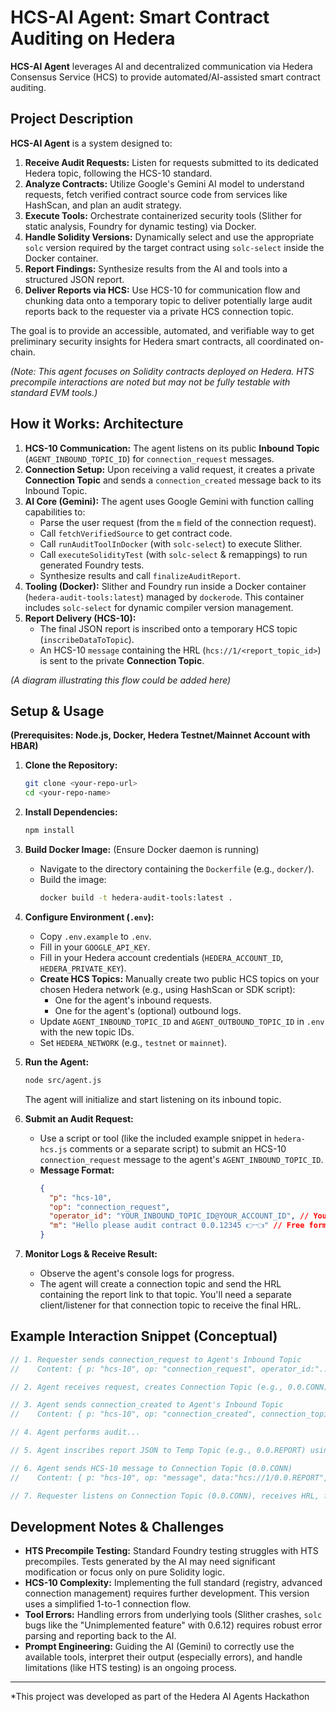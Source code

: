 # HCS-AI Agent: Smart Contract Auditing on Hedera

**HCS-AI Agent** leverages AI and decentralized communication via Hedera Consensus Service (HCS) to provide automated/AI-assisted smart contract auditing.

## Project Description

**HCS-AI Agent** is a system designed to:

1.  **Receive Audit Requests:** Listen for requests submitted to its dedicated Hedera topic, following the HCS-10 standard.
2.  **Analyze Contracts:** Utilize Google's Gemini AI model to understand requests, fetch verified contract source code from services like HashScan, and plan an audit strategy.
3.  **Execute Tools:** Orchestrate containerized security tools (Slither for static analysis, Foundry for dynamic testing) via Docker.
4.  **Handle Solidity Versions:** Dynamically select and use the appropriate `solc` version required by the target contract using `solc-select` inside the Docker container.
5.  **Report Findings:** Synthesize results from the AI and tools into a structured JSON report.
6.  **Deliver Reports via HCS:** Use HCS-10 for communication flow and chunking data onto a temporary topic to deliver potentially large audit reports back to the requester via a private HCS connection topic.

The goal is to provide an accessible, automated, and verifiable way to get preliminary security insights for Hedera smart contracts, all coordinated on-chain.

*(Note: This agent focuses on Solidity contracts deployed on Hedera. HTS precompile interactions are noted but may not be fully testable with standard EVM tools.)*

## How it Works: Architecture

1.  **HCS-10 Communication:** The agent listens on its public **Inbound Topic** (`AGENT_INBOUND_TOPIC_ID`) for `connection_request` messages.
2.  **Connection Setup:** Upon receiving a valid request, it creates a private **Connection Topic** and sends a `connection_created` message back to its Inbound Topic.
3.  **AI Core (Gemini):** The agent uses Google Gemini with function calling capabilities to:
    *   Parse the user request (from the `m` field of the connection request).
    *   Call `fetchVerifiedSource` to get contract code.
    *   Call `runAuditToolInDocker` (with `solc-select`) to execute Slither.
    *   Call `executeSolidityTest` (with `solc-select` & remappings) to run generated Foundry tests.
    *   Synthesize results and call `finalizeAuditReport`.
4.  **Tooling (Docker):** Slither and Foundry run inside a Docker container (`hedera-audit-tools:latest`) managed by `dockerode`. This container includes `solc-select` for dynamic compiler version management.
5.  **Report Delivery (HCS-10):**
    *   The final JSON report is inscribed onto a temporary HCS topic (`inscribeDataToTopic`).
    *   An HCS-10 `message` containing the HRL (`hcs://1/<report_topic_id>`) is sent to the private **Connection Topic**.

*(A diagram illustrating this flow could be added here)*

## Setup & Usage

**(Prerequisites: Node.js, Docker, Hedera Testnet/Mainnet Account with HBAR)**

1.  **Clone the Repository:**
    ```bash
    git clone <your-repo-url>
    cd <your-repo-name>
    ```
2.  **Install Dependencies:**
    ```bash
    npm install
    ```
3.  **Build Docker Image:** (Ensure Docker daemon is running)
    *   Navigate to the directory containing the `Dockerfile` (e.g., `docker/`).
    *   Build the image:
        ```bash
        docker build -t hedera-audit-tools:latest .
        ```
4.  **Configure Environment (`.env`):**
    *   Copy `.env.example` to `.env`.
    *   Fill in your `GOOGLE_API_KEY`.
    *   Fill in your Hedera account credentials (`HEDERA_ACCOUNT_ID`, `HEDERA_PRIVATE_KEY`).
    *   **Create HCS Topics:** Manually create two public HCS topics on your chosen Hedera network (e.g., using HashScan or SDK script):
        *   One for the agent's inbound requests.
        *   One for the agent's (optional) outbound logs.
    *   Update `AGENT_INBOUND_TOPIC_ID` and `AGENT_OUTBOUND_TOPIC_ID` in `.env` with the new topic IDs.
    *   Set `HEDERA_NETWORK` (e.g., `testnet` or `mainnet`).
5.  **Run the Agent:**
    ```bash
    node src/agent.js
    ```
    The agent will initialize and start listening on its inbound topic.

6.  **Submit an Audit Request:**
    *   Use a script or tool (like the included example snippet in `hedera-hcs.js` comments or a separate script) to submit an HCS-10 `connection_request` message to the agent's `AGENT_INBOUND_TOPIC_ID`.
    *   **Message Format:**
        ```json
        {
          "p": "hcs-10",
          "op": "connection_request",
          "operator_id": "YOUR_INBOUND_TOPIC_ID@YOUR_ACCOUNT_ID", // Your info
          "m": "Hello please audit contract 0.0.12345 👉👈" // Free form query
        }
        ```
7.  **Monitor Logs & Receive Result:**
    *   Observe the agent's console logs for progress.
    *   The agent will create a connection topic and send the HRL containing the report link to that topic. You'll need a separate client/listener for that connection topic to receive the final HRL.

## Example Interaction Snippet (Conceptual)

```javascript
// 1. Requester sends connection_request to Agent's Inbound Topic
//    Content: { p: "hcs-10", op: "connection_request", operator_id:"...", m:"Audit 0.0.X" }

// 2. Agent receives request, creates Connection Topic (e.g., 0.0.CONN)

// 3. Agent sends connection_created to Agent's Inbound Topic
//    Content: { p: "hcs-10", op: "connection_created", connection_topic_id:"0.0.CONN", ... }

// 4. Agent performs audit...

// 5. Agent inscribes report JSON to Temp Topic (e.g., 0.0.REPORT) using HCS-1

// 6. Agent sends HCS-10 message to Connection Topic (0.0.CONN)
//    Content: { p: "hcs-10", op: "message", data:"hcs://1/0.0.REPORT", ... }

// 7. Requester listens on Connection Topic (0.0.CONN), receives HRL, fetches report from 0.0.REPORT.
```

## Development Notes & Challenges

*   **HTS Precompile Testing:** Standard Foundry testing struggles with HTS precompiles. Tests generated by the AI may need significant modification or focus only on pure Solidity logic.
*   **HCS-10 Complexity:** Implementing the full standard (registry, advanced connection management) requires further development. This version uses a simplified 1-to-1 connection flow.
*   **Tool Errors:** Handling errors from underlying tools (Slither crashes, `solc` bugs like the "Unimplemented feature" with 0.6.12) requires robust error parsing and reporting back to the AI.
*   **Prompt Engineering:** Guiding the AI (Gemini) to correctly use the available tools, interpret their output (especially errors), and handle limitations (like HTS testing) is an ongoing process.

---

*This project was developed as part of the Hedera AI Agents Hackathon
